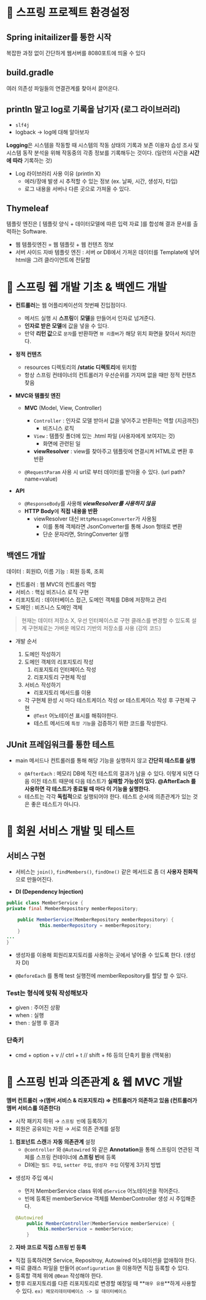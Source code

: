 # 📖 스프링 프로젝트 환경설정

## Spring initailizer를 통한 시작

복잡한 과정 없이 간단하게 웹서버를 8080포트에 띄울 수 있다

## build.gradle

여러 의존성 파일들의 연결관계를 찾아서 끌어온다. 

## println 말고 log로 기록을 남기자 (로그 라이브러리)

- `slf4j`
- logback → log에 대해 알아보자

**Logging**은 시스템을 작동할 때 시스템의 작동 상태의 기록과 보존 이용자 습성 조사 및 시스템 동작 분석을 위해 작동중의 각종 정보를 기록해두는 것이다. (일련의 사건을 **시간에 따라** 기록하는 것)

- Log 라이브러리 사용 이유 (println X)
    - 에러/장애 발생 시 추적할 수 있는 정보 (ex. 날짜, 시간, 생성자, 타입)
    - 로그 내용을 서버나 다른 곳으로 가져올 수 있다.

## Thymeleaf

템플릿 엔진은 [ 템플릿 양식 + 데이터모델에 따른 입력 자료 ]를 합성해 결과 문서를 출력하는 Software.

- 웹 템플릿엔진 = 웹 템플릿 + 웹 컨텐츠 정보
- 서버 사이드 자바 템플릿 엔진 : 서버 or DB에서 가져온 데이터를 Template에 넣어 html을 그려 클라이언트에 전달함

# 📖 스프링 웹 개발 기초 & 백엔드 개발

- **컨트롤러**는 웹 어플리케이션의 첫번째 진입점이다.
    - 메서드 실행 시 **스프링**이 **모델**을 만들어서 인자로 넘겨준다.
    - **인자로 받은 모델**에 값을 넣을 수 있다.
    - 만약 **리턴 값**으로 `문자`를 반환하면 `뷰 리졸버`가 해당 위치 화면을 찾아서 처리한다.

 

- **정적 컨텐츠**
    - resources 디렉토리의 **/static 디렉토리**에 위치함
    - 항상 스프링 컨테이너의 컨트롤러가 우선순위를 가지며 없을 때만  정적 컨텐츠 찾음

- **MVC와 템플릿 엔진**
    - **MVC** (Model, View, Controller)
        - `Controller` : 인자로 모델 받아서 값을 넣어주고 반환하는 역할 (지금까진)
            - 비즈니스 로직
        - `View` : 템플릿 폴더에 있는 .html 파일 (사용자에게 보여지는 것)
            - 화면에 관련된 일
        - **viewResolver** : view를 찾아주고 템플릿에 연결시켜 HTML로 변환 후 반환

    - `@RequestParam` 사용 시 url로 부터 데이터를 받아올 수 있다. (url path?name=value)

- **API**
    - `@ResponseBody`를 사용해 ***viewResolver를 사용하지 않음***
    - **HTTP Body**에 **직접 내용을 반환**
        - viewResolver 대신 `HttpMessageConverter`가 사용됨
            - 이를 통해 객체라면 JsonConverter를 통해 Json 형태로 변환
            - 단순 문자라면, StringConverter 실행

## 백엔드 개발

데이터 :  회원ID, 이름
기능    :  회원 등록, 조회

- 컨트롤러 : 웹 MVC의 컨트롤러 역할
- 서비스    : 핵심 비즈니스 로직 구현
- 리포지토리 : 데이터베이스 접근, 도메인 객체를 DB에 저장하고 관리
- 도메인     : 비즈니스 도메인 객체

> 현재는 데이터 저장소 X, 우선 인터페이스로 구현 클래스를 변경할 수 있도록 설계
구현체로는 가벼운 메모리 기반의 저장소를 사용 (강의 코드)

- 개발 순서
    1. 도메인 작성하기
    2. 도메인 객체의 리포지토리 작성
        1. 리포지토리 인터페이스 작성
        2. 리포지토리 구현체 작성
    3. 서비스 작성하기
        - 리포지토리 메서드를 이용

    - 각 구현체 완성 시 마다 테스트케이스 작성 or 테스트케이스 작성 후 구현체 구현
        - `@Test` 어노테이션 표시를 해줘야한다.
        - 테스트 메서드에 `특정 기능`을 검증하기 위한 코드를 작성한다.

## JUnit 프레임워크를 통한 테스트

- main 메서드나 컨트롤러를 통해 해당 기능을 실행하지 않고 **간단히 테스트를 실행**

    - `@AfterEach` : 메모리 DB에 직전 테스트의 결과가 남을 수 있다. 이렇게 되면 다음 이전 테스트 때문에 다음 테스트가 **실패할 가능성이 있다.** **@AfterEach 를 사용하면 각 테스트가 종료될 때 마다 이 기능을 실행한다.**
    - 테스트는 각각 **독립적**으로 실행되어야 한다. 테스트 순서에 의존관계가 있는 것은 좋은 테스트가 아니다.
    
# 📖 회원 서비스 개발 및 테스트

## **서비스** 구현

- 서비스는 `join()`, `findMembers()`, `findOne()` 같은 메서드로
좀 더 **사용자 친화적**으로 만들어진다.

- **DI (Dependency Injection)**

```java
public class MemberService {
private final MemberRepository memberRepository;

	public MemberService(MemberRepository memberRepository) {
			this.memberRepository = memberRepository;
	}
...
}
```

- 생성자를 이용해 회원리포지토리를 사용하는 곳에서 넣어줄 수 있도록 한다. (생성자 DI)

- `@BeforeEach` 를 통해 test 실행전에 memberRepository를 할당 할 수 있다.

### Test는 형식에 맞춰 작성해보자

- given : 주어진 상황
- when : 실행
- then   : 실행 후 결과

### 단축키

- cmd + option + v // ctrl + t // shift + f6 등의 단축키 활용 (맥북용)

# 📖 스프링 빈과 의존관계 & 웹 MVC 개발

**멤버 컨트롤러 →(멤버 서비스 & 리포지토리) ⇒ 컨트롤러가 의존하고 있음
(컨트롤러가 멤버 서비스를 의존한다)**

- 시작 패키지 하위 → `스프링 빈`에 등록하기
- 회원은 공유되는 자원 → 서로 의존 관계를 설정

1. **컴포넌트 스캔**과 **자동 의존관계** 설정
    - `@controller` 와 `@Autowired` 와 같은 **Annotation**을 통해 스프링이 연관된 객체를 스프링 컨테이너에 **스프링 빈**에 등록
    - DI에는 `필드 주입`, `setter 주입`, `생성자 주입` 이렇게 3가지 방법

- 생성자 주입 예시
    - 먼저 MemberService class 위에 `@Service` 어노테이션을 적어준다.
    - 빈에 등록된 memberService 객체를 MemberController 생성 시 주입해준다.

    ```java
    @Autowired
        public MemberController(MemberService memberService) {
            this.memberService = memberService;
        }
    ```

 2. **자바 코드로 직접 스프링 빈 등록**

- 직접 등록하려면 Service, Repositroy, Autowired 어노테이션을 없애줘야 한다.
- 따로 클래스 파일을 만들어 `@Configuration` 을 이용하면 직접 등록할 수 있다.
- 등록할 객체 위에 `@Bean` 작성해야 한다.
- 향후 리포지토리를 다른 리포지토리로 변경할 예정일 때 **`매우 유용`**하게 사용할 수 있다.
`ex) 메모리데이테베이스 -> 실 데이터베이스`
